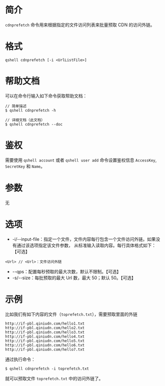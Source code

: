 # 简介
`cdnprefetch` 命令用来根据指定的文件访问列表来批量预取 CDN 的访问外链。

# 格式
```
qshell cdnprefetch [-i <UrlListFile>]
```

# 帮助文档
可以在命令行输入如下命令获取帮助文档：
```
// 简单描述
$ qshell cdnprefetch -h 

// 详细文档（此文档）
$ qshell cdnprefetch --doc
```

# 鉴权
需要使用 `qshell account` 或者 `qshell user add` 命令设置鉴权信息 `AccessKey`, `SecretKey` 和 `Name`。

# 参数
无

# 选项
- -i/--input-file：指定一个文件，文件内容每行包含一个文件访问外链。如果没有通过该选项指定该文件参数， 从标准输入读取内容。每行具体格式如下：【可选】
```
<Url> // <Url>：文件访问外链
```
- --qps：配置每秒预取的最大次数，默认不限制。【可选】
- -s/--size：每批预取的最大 Url 数，最大 50；默认 50。【可选】

# 示例
比如我们有如下内容的文件（`toprefetch.txt`），需要预取里面的外链
```
http://if-pbl.qiniudn.com/hello1.txt
http://if-pbl.qiniudn.com/hello2.txt
http://if-pbl.qiniudn.com/hello3.txt
http://if-pbl.qiniudn.com/hello4.txt
http://if-pbl.qiniudn.com/hello5.txt
http://if-pbl.qiniudn.com/hello6.txt
http://if-pbl.qiniudn.com/hello7.txt
```

通过执行命令：
```
$ qshell cdnprefetch -i toprefetch.txt
```

就可以预取文件 `toprefetch.txt` 中的访问外链了。
